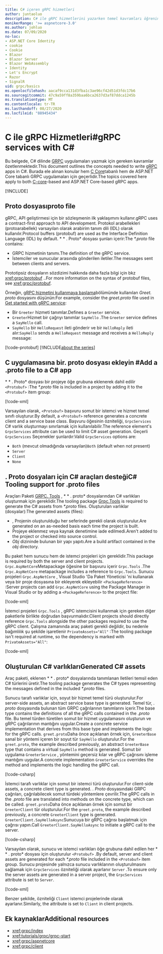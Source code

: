 ```yaml
---
title: C# içeren gRPC hizmetleri
author: juntaoluo
description: C# ile gRPC hizmetlerini yazarken temel kavramları öğrenin.
monikerRange: '>= aspnetcore-3.0'
ms.author: johluo
ms.date: 07/09/2020
no-loc:
- ASP.NET Core Identity
- cookie
- Cookie
- Blazor
- Blazor Server
- Blazor WebAssembly
- Identity
- Let's Encrypt
- Razor
- SignalR
uid: grpc/basics
ms.openlocfilehash: aacaf9cca131d3fba1c3ae96cf42d51d3fdc17b6
ms.sourcegitcommit: 47c9a59ff8a359baa6bca2637d3af87ddca1245b
ms.translationtype: MT
ms.contentlocale: tr-TR
ms.lasthandoff: 08/27/2020
ms.locfileid: "88945434"
---
```

# <a name="grpc-services-with-c"></a><span data-ttu-id="b7144-103">C ile gRPC Hizmetleri\#</span><span class="sxs-lookup"><span data-stu-id="b7144-103">gRPC services with C\#</span></span>

<span data-ttu-id="b7144-104">Bu belgede, C# dilinde [GRPC](https://grpc.io/docs/guides/) uygulamaları yazmak için gereken kavramlar özetlenmektedir.</span><span class="sxs-lookup"><span data-stu-id="b7144-104">This document outlines the concepts needed to write [gRPC](https://grpc.io/docs/guides/) apps in C#.</span></span> <span data-ttu-id="b7144-105">Burada ele alınan konular hem [C Core](https://grpc.io/blog/grpc-stacks)tabanlı hem de ASP.NET Core tabanlı GRPC uygulamaları için geçerlidir.</span><span class="sxs-lookup"><span data-stu-id="b7144-105">The topics covered here apply to both [C-core](https://grpc.io/blog/grpc-stacks)-based and ASP.NET Core-based gRPC apps.</span></span>

[!INCLUDE[](~/includes/gRPCazure.md)]

## <a name="proto-file"></a><span data-ttu-id="b7144-106">Proto dosyası</span><span class="sxs-lookup"><span data-stu-id="b7144-106">proto file</span></span>

<span data-ttu-id="b7144-107">gRPC, API geliştirmesi için bir sözleşmenin ilk yaklaşımını kullanır.</span><span class="sxs-lookup"><span data-stu-id="b7144-107">gRPC uses a contract-first approach to API development.</span></span> <span data-ttu-id="b7144-108">Protokol arabellekleri (protoarabellek) varsayılan olarak arabirim tanım dili (IDL) olarak kullanılır.</span><span class="sxs-lookup"><span data-stu-id="b7144-108">Protocol buffers (protobuf) are used as the Interface Definition Language (IDL) by default.</span></span> <span data-ttu-id="b7144-109">\* \* . Proto\* dosyası şunları içerir:</span><span class="sxs-lookup"><span data-stu-id="b7144-109">The *\*.proto* file contains:</span></span>

* <span data-ttu-id="b7144-110">GRPC hizmetinin tanımı.</span><span class="sxs-lookup"><span data-stu-id="b7144-110">The definition of the gRPC service.</span></span>
* <span data-ttu-id="b7144-111">İstemciler ve sunucular arasında gönderilen iletiler.</span><span class="sxs-lookup"><span data-stu-id="b7144-111">The messages sent between clients and servers.</span></span>

<span data-ttu-id="b7144-112">Prototipsiz dosyaların sözdizimi hakkında daha fazla bilgi için bkz <xref:grpc/protobuf> ..</span><span class="sxs-lookup"><span data-stu-id="b7144-112">For more information on the syntax of protobuf files, see <xref:grpc/protobuf>.</span></span>

<span data-ttu-id="b7144-113">Örneğin, [gRPC hizmetini kullanmaya başlama](xref:tutorials/grpc/grpc-start)bölümünde kullanılan *Greet. proto* dosyasını düşünün:</span><span class="sxs-lookup"><span data-stu-id="b7144-113">For example, consider the *greet.proto* file used in [Get started with gRPC service](xref:tutorials/grpc/grpc-start):</span></span>

* <span data-ttu-id="b7144-114">Bir `Greeter` hizmeti tanımlar.</span><span class="sxs-lookup"><span data-stu-id="b7144-114">Defines a `Greeter` service.</span></span>
* <span data-ttu-id="b7144-115">`Greeter`Hizmet bir çağrıyı tanımlar `SayHello` .</span><span class="sxs-lookup"><span data-stu-id="b7144-115">The `Greeter` service defines a `SayHello` call.</span></span>
* <span data-ttu-id="b7144-116">`SayHello` bir `HelloRequest` ileti gönderir ve bir `HelloReply` ileti alır:</span><span class="sxs-lookup"><span data-stu-id="b7144-116">`SayHello` sends a `HelloRequest` message and receives a `HelloReply` message:</span></span>

[!code-protobuf[](~/tutorials/grpc/grpc-start/sample/GrpcGreeter/Protos/greet.proto)]
[!INCLUDE[about the series](~/includes/code-comments-loc.md)]

## <a name="add-a-proto-file-to-a-c-app"></a><span data-ttu-id="b7144-117">C uygulamasına bir. proto dosyası ekleyin \#</span><span class="sxs-lookup"><span data-stu-id="b7144-117">Add a .proto file to a C\# app</span></span>

<span data-ttu-id="b7144-118">\* \* . Proto\* dosyası bir projeye öğe grubuna eklenerek dahil edilir `<Protobuf>` :</span><span class="sxs-lookup"><span data-stu-id="b7144-118">The *\*.proto* file is included in a project by adding it to the `<Protobuf>` item group:</span></span>

[!code-xml[](~/tutorials/grpc/grpc-start/sample/GrpcGreeter/GrpcGreeter.csproj?highlight=2&range=7-9)]

<span data-ttu-id="b7144-119">Varsayılan olarak, `<Protobuf>` başvuru somut bir istemci ve hizmet temel sınıfı oluşturur.</span><span class="sxs-lookup"><span data-stu-id="b7144-119">By default, a `<Protobuf>` reference generates a concrete client and a service base class.</span></span> <span data-ttu-id="b7144-120">Başvuru öğesinin özniteliği, `GrpcServices` C# varlık oluşturmayı sınırlamak için kullanılabilir.</span><span class="sxs-lookup"><span data-stu-id="b7144-120">The reference element's `GrpcServices` attribute can be used to limit C# asset generation.</span></span> <span data-ttu-id="b7144-121">Geçerli `GrpcServices` Seçenekler şunlardır:</span><span class="sxs-lookup"><span data-stu-id="b7144-121">Valid `GrpcServices` options are:</span></span>

* <span data-ttu-id="b7144-122">`Both` (mevcut olmadığında varsayılan)</span><span class="sxs-lookup"><span data-stu-id="b7144-122">`Both` (default when not present)</span></span>
* `Server`
* `Client`
* `None`

## <a name="c-tooling-support-for-proto-files"></a><span data-ttu-id="b7144-123">. Proto dosyaları için C# araçları desteği</span><span class="sxs-lookup"><span data-stu-id="b7144-123">C# Tooling support for .proto files</span></span>

<span data-ttu-id="b7144-124">Araçları Paketi [GRPC. Tools](https://www.nuget.org/packages/Grpc.Tools/) , \* \* . proto\* dosyalarından C# varlıkları oluşturmak için gereklidir.</span><span class="sxs-lookup"><span data-stu-id="b7144-124">The tooling package [Grpc.Tools](https://www.nuget.org/packages/Grpc.Tools/) is required to generate the C# assets from *\*.proto* files.</span></span> <span data-ttu-id="b7144-125">Oluşturulan varlıklar (dosyalar):</span><span class="sxs-lookup"><span data-stu-id="b7144-125">The generated assets (files):</span></span>

* <span data-ttu-id="b7144-126">, Projenin oluşturulduğu her seferinde gerekli olarak oluşturulur.</span><span class="sxs-lookup"><span data-stu-id="b7144-126">Are generated on an as-needed basis each time the project is built.</span></span>
* <span data-ttu-id="b7144-127">Projeye eklenmez veya kaynak denetimine iade edilmedi.</span><span class="sxs-lookup"><span data-stu-id="b7144-127">Aren't added to the project or checked into source control.</span></span>
* <span data-ttu-id="b7144-128">*Obj* dizininde bulunan bir yapı yapıtı.</span><span class="sxs-lookup"><span data-stu-id="b7144-128">Are a build artifact contained in the *obj* directory.</span></span>

<span data-ttu-id="b7144-129">Bu paket hem sunucu hem de istemci projeleri için gereklidir.</span><span class="sxs-lookup"><span data-stu-id="b7144-129">This package is required by both the server and client projects.</span></span> <span data-ttu-id="b7144-130">`Grpc.AspNetCore`Metapackage öğesine bir başvuru içerir `Grpc.Tools` .</span><span class="sxs-lookup"><span data-stu-id="b7144-130">The `Grpc.AspNetCore` metapackage includes a reference to `Grpc.Tools`.</span></span> <span data-ttu-id="b7144-131">Sunucu projeleri `Grpc.AspNetCore` , Visual Studio 'Da Paket Yöneticisi 'ni kullanarak veya bir proje dosyasına bir ekleyerek ekleyebilir `<PackageReference>` :</span><span class="sxs-lookup"><span data-stu-id="b7144-131">Server projects can add `Grpc.AspNetCore` using the Package Manager in Visual Studio or by adding a `<PackageReference>` to the project file:</span></span>

[!code-xml[](~/tutorials/grpc/grpc-start/sample/GrpcGreeter/GrpcGreeter.csproj?highlight=1&range=12)]

<span data-ttu-id="b7144-132">İstemci projeleri `Grpc.Tools` , gRPC istemcisini kullanmak için gereken diğer paketlerle birlikte doğrudan başvurmalıdır.</span><span class="sxs-lookup"><span data-stu-id="b7144-132">Client projects should directly reference `Grpc.Tools` alongside the other packages required to use the gRPC client.</span></span> <span data-ttu-id="b7144-133">Çalışma zamanında araç paketi gerekli değildir, bu nedenle bağımlılık şu şekilde işaretlenir `PrivateAssets="All"` :</span><span class="sxs-lookup"><span data-stu-id="b7144-133">The tooling package isn't required at runtime, so the dependency is marked with `PrivateAssets="All"`:</span></span>

[!code-xml[](~/tutorials/grpc/grpc-start/sample/GrpcGreeterClient/GrpcGreeterClient.csproj?highlight=3&range=9-11)]

## <a name="generated-c-assets"></a><span data-ttu-id="b7144-134">Oluşturulan C# varlıkları</span><span class="sxs-lookup"><span data-stu-id="b7144-134">Generated C# assets</span></span>

<span data-ttu-id="b7144-135">Araç paketi, eklenen \* \* . proto\* dosyalarında tanımlanan Iletileri temsil eden C# türlerini üretir.</span><span class="sxs-lookup"><span data-stu-id="b7144-135">The tooling package generates the C# types representing the messages defined in the included *\*.proto* files.</span></span>

<span data-ttu-id="b7144-136">Sunucu tarafı varlıklar için, soyut bir hizmet temel türü oluşturulur.</span><span class="sxs-lookup"><span data-stu-id="b7144-136">For server-side assets, an abstract service base type is generated.</span></span> <span data-ttu-id="b7144-137">Temel tür, *. proto* dosyasında bulunan tüm GRPC çağrılarının tanımlarını içerir.</span><span class="sxs-lookup"><span data-stu-id="b7144-137">The base type contains the definitions of all the gRPC calls contained in the *.proto* file.</span></span> <span data-ttu-id="b7144-138">Bu temel türden türetilen somut bir hizmet uygulamasını oluşturun ve gRPC çağrılarının mantığını uygular.</span><span class="sxs-lookup"><span data-stu-id="b7144-138">Create a concrete service implementation that derives from this base type and implements the logic for the gRPC calls.</span></span> <span data-ttu-id="b7144-139">`greet.proto`Daha önce açıklanan örnek için, `GreeterBase` sanal bir yöntemi içeren bir soyut tür `SayHello` oluşturulur.</span><span class="sxs-lookup"><span data-stu-id="b7144-139">For the `greet.proto`, the example described previously, an abstract `GreeterBase` type that contains a virtual `SayHello` method is generated.</span></span> <span data-ttu-id="b7144-140">Somut bir uygulama `GreeterService` , yöntemini geçersiz kılar ve gRPC çağrısını işleme mantığını uygular.</span><span class="sxs-lookup"><span data-stu-id="b7144-140">A concrete implementation `GreeterService` overrides the method and implements the logic handling the gRPC call.</span></span>

[!code-csharp[](~/tutorials/grpc/grpc-start/sample/GrpcGreeter/Services/GreeterService.cs?name=snippet)]

<span data-ttu-id="b7144-141">İstemci tarafı varlıklar için somut bir istemci türü oluşturulur.</span><span class="sxs-lookup"><span data-stu-id="b7144-141">For client-side assets, a concrete client type is generated.</span></span> <span data-ttu-id="b7144-142">*. Proto* dosyasındaki GRPC çağrıları, çağrılabilecek somut türdeki yöntemlere çevrilir.</span><span class="sxs-lookup"><span data-stu-id="b7144-142">The gRPC calls in the *.proto* file are translated into methods on the concrete type, which can be called.</span></span> <span data-ttu-id="b7144-143">`greet.proto`Daha önce açıklanan örnek için somut bir `GreeterClient` tür oluşturulur.</span><span class="sxs-lookup"><span data-stu-id="b7144-143">For the `greet.proto`, the example described previously, a concrete `GreeterClient` type is generated.</span></span> <span data-ttu-id="b7144-144">`GreeterClient.SayHelloAsync`Sunucuya bir gRPC çağrısı başlatmak için çağrısı yapın.</span><span class="sxs-lookup"><span data-stu-id="b7144-144">Call `GreeterClient.SayHelloAsync` to initiate a gRPC call to the server.</span></span>

[!code-csharp[](~/tutorials/grpc/grpc-start/sample/GrpcGreeterClient/Program.cs?name=snippet)]

<span data-ttu-id="b7144-145">Varsayılan olarak, sunucu ve istemci varlıkları öğe grubuna dahil edilen her \* \* . proto\* dosyası için oluşturulur `<Protobuf>` .</span><span class="sxs-lookup"><span data-stu-id="b7144-145">By default, server and client assets are generated for each *\*.proto* file included in the `<Protobuf>` item group.</span></span> <span data-ttu-id="b7144-146">Sunucu projesinde yalnızca sunucu varlıklarının oluşturulmasını sağlamak için `GrpcServices` özniteliği olarak ayarlanır `Server` .</span><span class="sxs-lookup"><span data-stu-id="b7144-146">To ensure only the server assets are generated in a server project, the `GrpcServices` attribute is set to `Server`.</span></span>

[!code-xml[](~/tutorials/grpc/grpc-start/sample/GrpcGreeter/GrpcGreeter.csproj?highlight=2&range=7-9)]

<span data-ttu-id="b7144-147">Benzer şekilde, özniteliği `Client` istemci projelerinde olarak ayarlanır.</span><span class="sxs-lookup"><span data-stu-id="b7144-147">Similarly, the attribute is set to `Client` in client projects.</span></span>

## <a name="additional-resources"></a><span data-ttu-id="b7144-148">Ek kaynaklar</span><span class="sxs-lookup"><span data-stu-id="b7144-148">Additional resources</span></span>

* <xref:grpc/index>
* <xref:tutorials/grpc/grpc-start>
* <xref:grpc/aspnetcore>
* <xref:grpc/client>

